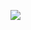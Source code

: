 ![](https://kissflow.com/hubfs/appstore/Purchasing%20and%20Inventory%20Management/warehouse_management.webp)